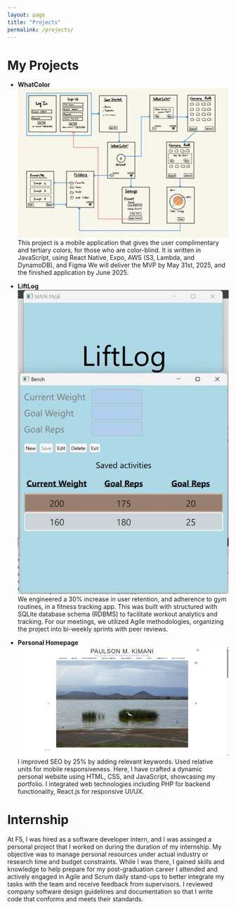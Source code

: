 ```yaml
---
layout: page
title: "Projects"
permalink: /projects/
---
```


# My Projects

- **WhatColor**
  ![alternative text](/assets/fd1b1066-8903-40e1-be88-6243c203c99e.jpg)
  This project is a mobile application that gives the user complimentary and tertiary colors, for those who are color-blind.
  It is written in JavaScript, using React Native, Expo, AWS (S3, Lambda, and DynamoDB), and Figma
  We will deliver the MVP by May 31st, 2025, and the finished application by June 2025.

- **LiftLog**
  ![alternative text](/assets/LiftLog-BenchMenu.png)
  We engineered a 30% increase in user retention, and adherence to gym routines, in a fitness tracking app.
  This was built with structured with SQLite database schema (RDBMS) to facilitate workout analytics and tracking.
  For our meetings, we utilized Agile methodologies, organizing the project into bi-weekly sprints with peer reviews.

- **Personal Homepage**
  ![alternative text](/assets/1708226337860.jpg)
  I improved SEO by 25% by adding relevant keywords. Used relative units for mobile responsiveness. 
  Here, I have crafted a dynamic personal website using HTML, CSS, and JavaScript, showcasing my portfolio.
  I integrated web technologies including PHP for backend functionality, React.js for responsive UI/UX.
  
# Internship
  At F5, I was hired as a software developer intern, and I was assinged a personal project that I worked on during the duration of my internship.
  My objective was to manage personal resources under actual industry or research time and budget constraints.
  While I was there, I gained skills and knowledge to help prepare for my post-graduation career
  I attended and actively engaged in Agile and Scrum daily stand-ups to better integrate my tasks with the team and receive feedback from supervisors.
  I reviewed company software design guidelines and documentation so that I write code that conforms and meets their standards.
